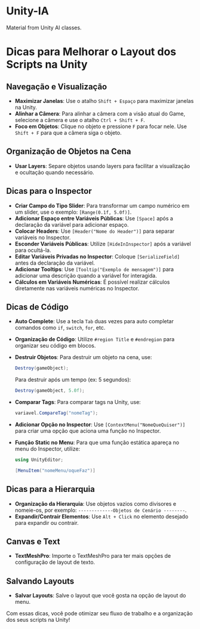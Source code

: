# Unity-IA
Material from Unity AI classes.

# Dicas para Melhorar o Layout dos Scripts na Unity

## Navegação e Visualização

- **Maximizar Janelas**: Use o atalho `Shift + Espaço` para maximizar janelas na Unity.
- **Alinhar a Câmera**: Para alinhar a câmera com a visão atual do Game, selecione a câmera e use o atalho `Ctrl + Shift + F`.
- **Foco em Objetos**: Clique no objeto e pressione `F` para focar nele. Use `Shift + F` para que a câmera siga o objeto.

## Organização de Objetos na Cena

- **Usar Layers**: Separe objetos usando layers para facilitar a visualização e ocultação quando necessário.
  
## Dicas para o Inspector

- **Criar Campo do Tipo Slider**: Para transformar um campo numérico em um slider, use o exemplo: `[Range(0.1f, 5.0f)]`.
- **Adicionar Espaço entre Variáveis Públicas**: Use `[Space]` após a declaração da variável para adicionar espaço.
- **Colocar Headers**: Use `[Header("Nome do Header")]` para separar variáveis no Inspector.
- **Esconder Variáveis Públicas**: Utilize `[HideInInspector]` após a variável para ocultá-la.
- **Editar Variáveis Privadas no Inspector**: Coloque `[SerializeField]` antes da declaração da variável.
- **Adicionar Tooltips**: Use `[Tooltip("Exemplo de mensagem")]` para adicionar uma descrição quando a variável for interagida.
- **Cálculos em Variáveis Numéricas**: É possível realizar cálculos diretamente nas variáveis numéricas no Inspector.

## Dicas de Código

- **Auto Complete**: Use a tecla `Tab` duas vezes para auto completar comandos como `if`, `switch`, `for`, etc.
- **Organização de Código**: Utilize `#region Title` e `#endregion` para organizar seu código em blocos.
- **Destruir Objetos**: Para destruir um objeto na cena, use:
  ```csharp
  Destroy(gameObject);
  ```
  Para destruir após um tempo (ex: 5 segundos):
  ```csharp
  Destroy(gameObject, 5.0f);
  ```

- **Comparar Tags**: Para comparar tags na Unity, use:
  ```csharp
  variavel.CompareTag("nomeTag");
  ```
- **Adicionar Opção no Inspector**: Use `[ContextMenu("NomeQueQuiser")]` para criar uma opção que aciona uma função no Inspector.
- **Função Static no Menu**: Para que uma função estática apareça no menu do Inspector, utilize:
  ```csharp
  using UnityEditor;
  
  [MenuItem("nomeMenu/oqueFaz")]
  ```

## Dicas para a Hierarquia

- **Organização da Hierarquia**: Use objetos vazios como divisores e nomeie-os, por exemplo: `-------------Objetos de Cenário --------`.
- **Expandir/Contrair Elementos**: Use `Alt + Click` no elemento desejado para expandir ou contrair.

## Canvas e Text

- **TextMeshPro**: Importe o TextMeshPro para ter mais opções de configuração de layout de texto.

## Salvando Layouts

- **Salvar Layouts**: Salve o layout que você gosta na opção de layout do menu.

Com essas dicas, você pode otimizar seu fluxo de trabalho e a organização dos seus scripts na Unity!